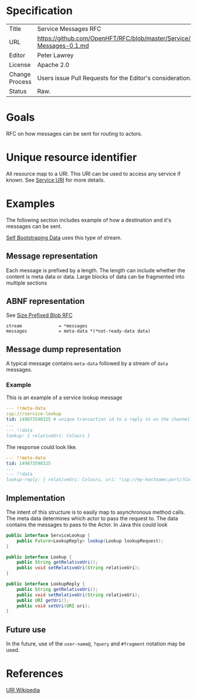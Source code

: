 # Specification

|         |                                                                     |
|:------- | ------------------------------------------------------------------- |
| Title   | Service Messages RFC                                                |
| URL     | https://github.com/OpenHFT/RFC/blob/master/Service/Messages/Service-Messages-0.1.md |
| Editor  | Peter Lawrey                                                        |
| License | Apache 2.0                                                          |
| Change Process | Users issue Pull Requests for the Editor's consideration.    |
| Status  | Raw.                                                                |

# Goals
RFC on how messages can be sent for routing to actors.

# Unique resource identifier
All resource map to a URI.  This URI can be used to access any service if known. See [Service URI](https://github.com/OpenHFT/RFC/blob/master/Service/URI/) for more details.

# Examples
The following section includes example of how a destination and it's messages can be sent.

[Self Bootstraping Data](https://github.com/OpenHFT/RFC/blob/master/Self-Bootstrapping-Data) uses this type of stream.

## Message representation
Each message is prefixed by a length.  The length can include whether the content is meta data or data.
Large blocks of data can be fragmented into multiple sections

## ABNF representation
See [Size Prefixed Blob RFC](https://github.com/OpenHFT/RFC/blob/master/Size-Prefixed-Blob/)
```abnf
stream              = *messages
messages            = meta-data *(*not-ready-data data)
```

## Message dump representation
A typical message contains `meta-data` followed by a stream of `data` messages.

### Example
This is an example of a service lookup message

```YAML
--- !!meta-data
csp:///service-lookup
tid: 149873598325 # unique transaction id to a reply to on the channel sending the request.
...
--- !!data
lookup: { relativeUri: Colours }
```

The response could look like.

```YAML
--- !!meta-data
tid: 149873598325
...
--- !!data
lookup-reply: { relativeUri: Colours, uri: "csp://my-hostname:port//Colours" }
```

## Implementation
The intent of this structure is to easily map to asynchronous method calls.
The meta data determines which actor to pass the request to.
The data contains the messages to pass to the Actor. In Java this could look

```java
public interface ServiceLookup {
    public Future<LookupReply> lookup(Lookup lookupRequest);
}

public interface Lookup {
    public String getRelativeUri();
    public void setRelativeUri(String relativeUri);
}

public interface LookupReply {
    public String getRelativeUri();
    public void setRelativeUri(String relativeUri);
    public URI getUri();
    public void setUri(URI uri);
}
```

## Future use
In the future, use of the `user-name@`, `?query` and `#fragment` notation may be used.

# References
[URI Wikipedia](http://en.wikipedia.org/wiki/Uniform_resource_identifier)
